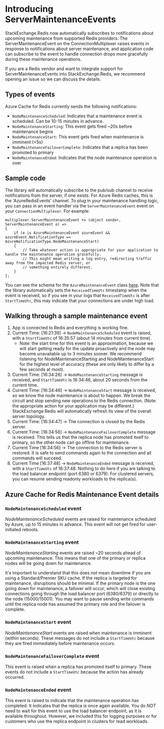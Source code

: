# Introducing ServerMaintenanceEvents

StackExchange.Redis now automatically subscribes to notifications about upcoming maintenance from supported Redis providers. The ServerMaintenanceEvent on the ConnectionMultiplexer raises events in response to notifications about server maintenance, and application code can subscribe to the event to handle connection drops more gracefully during these maintenance operations.

If you are a Redis vendor and want to integrate support for ServerMaintenanceEvents into StackExchange.Redis, we recommend opening an issue so we can discuss the details.

## Types of events

Azure Cache for Redis currently sends the following notifications: 
* `NodeMaintenanceScheduled`: Indicates that a maintenance event is scheduled. Can be 10-15 minutes in advance. 
* `NodeMaintenanceStarting`: This event gets fired ~20s before maintenance begins
* `NodeMaintenanceStart`: This event gets fired when maintenance is imminent (<5s)
* `NodeMaintenanceFailoverComplete`: Indicates that a replica has been promoted to primary
* `NodeMaintenanceEnded`: Indicates that the node maintenance operation is over

## Sample code 

The library will automatically subscribe to the pub/sub channel to receive notifications from the server, if one exists. For Azure Redis caches, this is the 'AzureRedisEvents' channel. To plug in your maintenance handling logic, you can pass in an event handler via the `ServerMaintenanceEvent` event on your `ConnectionMultiplexer`. For example:

```
multiplexer.ServerMaintenanceEvent += (object sender, ServerMaintenanceEvent e) =>
{
    if (e is AzureMaintenanceEvent azureEvent && azureEvent.NotificationType == AzureNotificationType.NodeMaintenanceStart)
    {
        // Take whatever action is appropriate for your application to handle the maintenance operation gracefully. 
        // This might mean writing a log entry, redirecting traffic away from the impacted Redis server, or
        // something entirely different.
    }
};
```
You can see the schema for the `AzureMaintenanceEvent` class [here](https://github.com/StackExchange/StackExchange.Redis/blob/main/src/StackExchange.Redis/Maintenance/AzureMaintenanceEvent.cs). Note that the library automatically sets the `ReceivedTimeUtc` timestamp when the event is received, so if you see in your logs that `ReceivedTimeUtc` is after `StartTimeUtc`, this may indicate that your connections are under high load.

## Walking through a sample maintenance event

1. App is connected to Redis and everything is working fine. 
2. Current Time: [16:21:39] -> `NodeMaintenanceScheduled` event is raised, with a `StartTimeUtc` of 16:35:57 (about 14 minutes from current time).
    * Note: the start time for this event is an approximation, because we will start getting ready for the update proactively and the node may become unavailable up to 3 minutes sooner. We recommend listening for NodeMaintenanceStarting and NodeMaintenanceStart for the highest level of accuracy (these are only likely to differ by a few seconds at most).
3. Current Time: [16:34:26] -> `NodeMaintenanceStarting` message is received, and `StartTimeUtc` is 16:34:46, about 20 seconds from the current time.
4. Current Time: [16:34:46] -> `NodeMaintenanceStart` message is received, so we know the node maintenance is about to happen. We break the circuit and stop sending new operations to the Redis connection. (Note: the appropriate action for your application may be different.) StackExchange.Redis will automatically refresh its view of the overall server topology.
5. Current Time: [16:34:47] -> The connection is closed by the Redis server.
6. Current Time: [16:34:56] -> `NodeMaintenanceFailoverComplete` message is received. This tells us that the replica node has promoted itself to primary, so the other node can go offline for maintenance.
7. Current Time [16:34:56] -> The connection to the Redis server is restored. It is safe to send commands again to the connection and all commands will succeed.
8. Current Time [16:37:48] -> `NodeMaintenanceEnded` message is received, with a `StartTimeUtc` of 16:37:48. Nothing to do here if you are talking to the load balancer endpoint (port 6380 or 6379). For clustered servers, you can resume sending readonly workloads to the replica(s).

##  Azure Cache for Redis Maintenance Event details

### `NodeMaintenanceScheduled` event

*NodeMaintenanceScheduled* events are raised for maintenance scheduled by Azure, up to 15 minutes in advance. This event will not get fired for user-initiated reboots.

### `NodeMaintenanceStarting` event

*NodeMaintenanceStarting* events are raised ~20 seconds ahead of upcoming maintenance. This means that one of the primary or replica nodes will be going down for maintenance.

It's important to understand that this does *not* mean downtime if you are using a Standard/Premier SKU cache. If the replica is targeted for maintenance, disruptions should be minimal. If the primary node is the one going down for maintenance, a failover will occur, which will close existing connections going through the load balancer port (6380/6379) or directly to the node (15000/15001). You may want to pause sending write commands until the replica node has assumed the primary role and the failover is complete.

### `NodeMaintenanceStart` event

*NodeMaintenanceStart* events are raised when maintenance is imminent (within seconds). These messages do not include a `StartTimeUtc` because they are fired immediately before maintenance occurs.

### `NodeMaintenanceFailoverComplete` event

This event is raised when a replica has promoted itself to primary. These events do not include a `StartTimeUtc` because the action has already occurred.

### `NodeMaintenanceEnded` event

This event is raised to indicate that the maintenance operation has completed. It indicates that the replica is once again available. You do *NOT* need to wait for this event to use the load balancer endpoint, as it is available throughout. However, we included this for logging purposes or for customers who use the replica endpoint in clusters for read workloads.